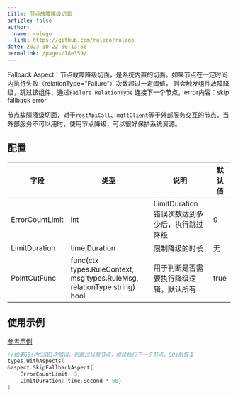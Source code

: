 ```yaml
---
title: 节点故障降级切面
article: false
author: 
  name: rulego
  link: https://github.com/rulego/rulego
date: 2023-10-22 00:13:56
permalink: /pages/78e359/
---
```


Fallback Aspect：节点故障降级切面，是系统内置的切面。如果节点在一定时间内执行失败（relationType="Failure"）次数超过一定阈值，
则会触发组件故障降级，跳过该组件，通过`Failure RelationType` 连接下一个节点，error内容：skip fallback error

节点故障降级切面，对于`restApiCall`、`mqttClient`等于外部服务交互的节点，当外部服务不可以用时，使用节点降级，可以很好保护系统资源。

## 配置

| 字段              | 类型                                                                       | 说明                             | 默认值  |
|-----------------|--------------------------------------------------------------------------|--------------------------------|------|
| ErrorCountLimit | int                                                                      | LimitDuration 错误次数达到多少后，执行跳过降级 | 0    |
| LimitDuration   | time.Duration                                                            | 限制降级的时长                        | 无    |
| PointCutFunc    | func(ctx types.RuleContext, msg types.RuleMsg, relationType string) bool | 用于判断是否需要执行降级逻辑，默认所有            | true |

## 使用示例

[参考示例](https://github.com/rulego/rulego/tree/main/aspect_test.go)

```go
//如果60s内出现3次错误，则跳过当前节点，继续执行下一个节点，60s后恢复 
types.WithAspects(
&aspect.SkipFallbackAspect{
    ErrorCountLimit: 3,
    LimitDuration: time.Second * 60}
)
```
